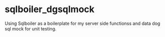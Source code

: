 # sqlboiler_dgsqlmock
Using Sqlboiler as a boilerplate for my server side functionss and data dog sql mock for unit testing.

